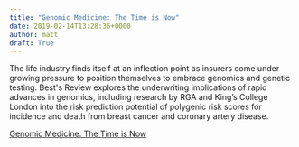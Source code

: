 ```yaml
---
title: "Genomic Medicine: The Time is Now"
date: 2019-02-14T13:28:36+0000
author: matt
draft: True
---
```

The life industry finds itself at an inflection point as insurers come under growing pressure to position themselves to embrace genomics and genetic testing. Best's Review explores the underwriting implications of rapid advances in genomics, including research by RGA and King’s College London into the risk prediction potential of polygenic risk scores for incidence and death from breast cancer and coronary artery disease.

[ Genomic Medicine: The Time is Now ]( https://www.rgare.com/knowledge-center/media/articles/the-time-is-now )
